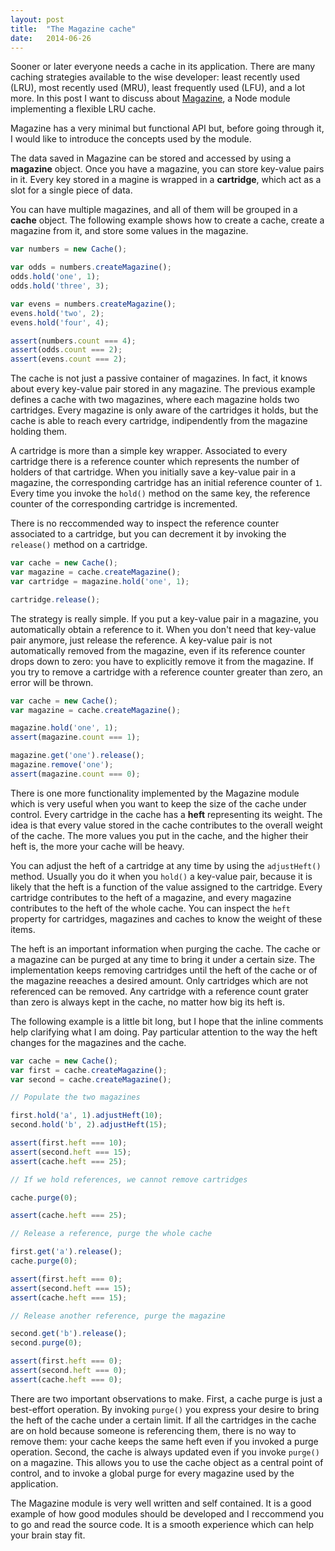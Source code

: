```yaml
---
layout: post
title:  "The Magazine cache"
date:   2014-06-26
---
```


Sooner or later everyone needs a cache in its application. There are many
caching strategies available to the wise developer: least recently used (LRU),
most recently used (MRU), least frequently used (LFU), and a lot more. In this
post I want to discuss about [Magazine](https://github.com/bigeasy/magazine), a
Node module implementing a flexible LRU cache.

Magazine has a very minimal but functional API but, before going through it, I
would like to introduce the concepts used by the module.

The data saved in Magazine can be stored and accessed by using a **magazine**
object. Once you have a magazine, you can store key-value pairs in it. Every key
stored in a magine is wrapped in a **cartridge**, which act as a slot for a
single piece of data.

You can have multiple magazines, and all of them will be grouped in a **cache**
object. The following example shows how to create a cache, create a magazine
from it, and store some values in the magazine.

```js
var numbers = new Cache();

var odds = numbers.createMagazine();
odds.hold('one', 1);
odds.hold('three', 3);

var evens = numbers.createMagazine();
evens.hold('two', 2);
evens.hold('four', 4);

assert(numbers.count === 4);
assert(odds.count === 2);
assert(evens.count === 2);
```

The cache is not just a passive container of magazines. In fact, it knows about
every key-value pair stored in any magazine. The previous example defines a
cache with two magazines, where each magazine holds two cartridges. Every
magazine is only aware of the cartridges it holds, but the cache is able to
reach every cartridge, indipendently from the magazine holding them.

A cartridge is more than a simple key wrapper. Associated to every cartridge
there is a reference counter which represents the number of holders of that
cartridge. When you initially save a key-value pair in a magazine, the
corresponding cartridge has an initial reference counter of `1`. Every time you
invoke the `hold()` method on the same key, the reference counter of the
corresponding cartridge is incremented.

There is no reccommended way to inspect the reference counter associated to a
cartridge, but you can decrement it by invoking the `release()` method on a
cartridge.

```js
var cache = new Cache();
var magazine = cache.createMagazine();
var cartridge = magazine.hold('one', 1);

cartridge.release();
```

The strategy is really simple. If you put a key-value pair in a magazine, you
automatically obtain a reference to it. When you don't need that key-value pair
anymore, just release the reference. A key-value pair is not automatically
removed from the magazine, even if its reference counter drops down to zero: you
have to explicitly remove it from the magazine. If you try to remove a cartridge
with a reference counter greater than zero, an error will be thrown.

```js
var cache = new Cache();
var magazine = cache.createMagazine();

magazine.hold('one', 1);
assert(magazine.count === 1);

magazine.get('one').release();
magazine.remove('one');
assert(magazine.count === 0);
```

There is one more functionality implemented by the Magazine module which is very
useful when you want to keep the size of the cache under control. Every
cartridge in the cache has a **heft** representing its weight. The idea is that
every value stored in the cache contributes to the overall weight of the cache.
The more values you put in the cache, and the higher their heft is, the more
your cache will be heavy.

You can adjust the heft of a cartridge at any time by using the `adjustHeft()`
method. Usually you do it when you `hold()` a key-value pair, because it is
likely that the heft is a function of the value assigned to the cartridge. Every
cartridge contributes to the heft of a magazine, and every magazine contributes
to the heft of the whole cache. You can inspect the `heft` property for
cartridges, magazines and caches to know the weight of these items.

The heft is an important information when purging the cache. The cache or a
magazine can be purged at any time to bring it under a certain size. The
implementation keeps removing cartridges until the heft of the cache or of the
magazine reeaches a desired amount. Only cartridges which are not referenced can
be removed. Any cartridge with a reference count grater than zero is always kept
in the cache, no matter how big its heft is.

The following example is a little bit long, but I hope that the inline comments
help clarifying what I am doing. Pay particular attention to the way the heft
changes for the magazines and the cache.

```js
var cache = new Cache();
var first = cache.createMagazine();
var second = cache.createMagazine();

// Populate the two magazines

first.hold('a', 1).adjustHeft(10);
second.hold('b', 2).adjustHeft(15);

assert(first.heft === 10);
assert(second.heft === 15);
assert(cache.heft === 25);

// If we hold references, we cannot remove cartridges

cache.purge(0);

assert(cache.heft === 25);

// Release a reference, purge the whole cache

first.get('a').release();
cache.purge(0);

assert(first.heft === 0);
assert(second.heft === 15);
assert(cache.heft === 15);

// Release another reference, purge the magazine

second.get('b').release();
second.purge(0);

assert(first.heft === 0);
assert(second.heft === 0);
assert(cache.heft === 0);
```

There are two important observations to make. First, a cache purge is just a
best-effort operation. By invoking `purge()` you express your desire to bring
the heft of the cache under a certain limit. If all the cartridges in the cache
are on hold because someone is referencing them, there is no way to remove them:
your cache keeps the same heft even if you invoked a purge operation. Second,
the cache is always updated even if you invoke `purge()` on a magazine. This
allows you to use the cache object as a central point of control, and to invoke
a global purge for every magazine used by the application.

The Magazine module is very well written and self contained. It is a good
example of how good modules should be developed and I reccommend you to go and
read the source code. It is a smooth experience which can help your brain stay
fit.
